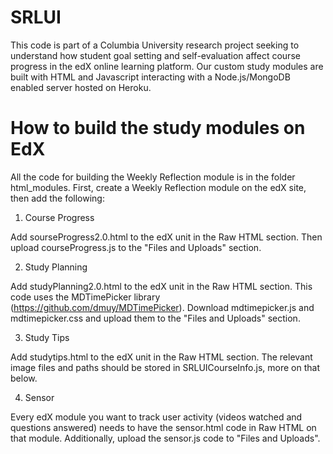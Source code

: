# SRLUI
This code is part of a Columbia University research project seeking to understand how student goal setting and self-evaluation affect course progress in the edX online learning platform. Our custom study modules are built with HTML and Javascript interacting with a Node.js/MongoDB enabled server hosted on Heroku. 

# How to build the study modules on EdX
All the code for building the Weekly Reflection module is in the folder html_modules. First, create a Weekly Reflection module on the edX site, then add the following: 

1.  Course Progress
  
  Add sourseProgress2.0.html to the edX unit in the Raw HTML section. Then upload courseProgress.js to the "Files and Uploads" section. 
  
2. Study Planning

  Add studyPlanning2.0.html to the edX unit in the Raw HTML section. This code uses the MDTimePicker library (https://github.com/dmuy/MDTimePicker). Download mdtimepicker.js and mdtimepicker.css and upload them to the "Files and Uploads" section.
  
3. Study Tips

  Add studytips.html to the edX unit in the Raw HTML section. The relevant image files and paths should be stored in SRLUICourseInfo.js, more on that below. 
  
 4. Sensor
 
  Every edX module you want to track user activity (videos watched and questions answered) needs to have the sensor.html code in Raw HTML on that module. Additionally, upload the sensor.js code to "Files and Uploads". 

